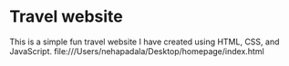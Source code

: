 # Travel website
This is a simple fun travel website I have created using HTML, CSS, and JavaScript.
file:///Users/nehapadala/Desktop/homepage/index.html
